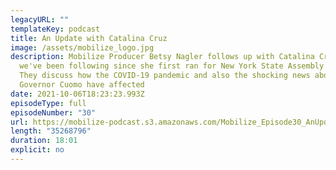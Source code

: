 ```yaml
---
legacyURL: ""
templateKey: podcast
title: An Update with Catalina Cruz
image: /assets/mobilize_logo.jpg
description: Mobilize Producer Betsy Nagler follows up with Catalina Cruz - whom
  we've been following since she first ran for New York State Assembly in 2018.
  They discuss how the COVID-19 pandemic and also the shocking news about former
  Governor Cuomo have affected
date: 2021-10-06T18:23:23.993Z
episodeType: full
episodeNumber: "30"
url: https://mobilize-podcast.s3.amazonaws.com/Mobilize_Episode30_AnUpdateWithCatalinaCruz.mp3
length: "35268796"
duration: 18:01
explicit: no
---
```

